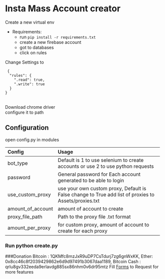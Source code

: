 # Insta Mass Account creator

Create a new virtual env

- Requirements:<br>
  - run `pip install -r requirements.txt`
  - create a new firebase account <br>
  - got to databases <br>
  - click on rules <br>
  
Change Settings to
```
 {
  "rules": {
    ".read": true,
    ".write": true
  }
}
```
<br>
Download chrome driver<br> 
configure it to path<br> 

## Configuration
open config.py in modules

| Config | Usage |
| :---         |  :---     |
| bot_type| Default is 1 to use selenium to create accounts or use 2 to use python requests|
| password | General password for Each account generated to be able to login |
| use_custom_proxy | use your own custom proxy, Default is False change to True add list of proxies to Assets/proxies.txt |
| amount_of_account | amount of account to create |  
| proxy_file_path | Path to the proxy file .txt format |
| amount_per_proxy| for custom proxy, amount of account to create for each proxy |


### Run <strong>python create.py</strong>

###Donation
Bitcoin : 1QKMfc8mzJxR9uDP7CsTdurj7zg6gnWxKK, Ether: 0x8cc46c8f2039429862e6d9d97491b3067daa1189, Bitcoin Cash : qrlu8gv332eeda9erlavdg885sx86nhm0v6dr95mtz
Fill <a href="https://goo.gl/forms/ZgL8r2DjuaM7xl9R2">Forms</a> to Request for more features


